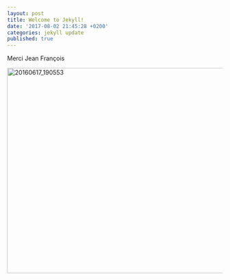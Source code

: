 ```yaml
---
layout: post
title: Welcome to Jekyll!
date: '2017-08-02 21:45:28 +0200'
categories: jekyll update
published: true
---
```

Merci Jean François

<a data-flickr-embed="true"  href="https://www.flickr.com/photos/jean-francois_labbe/35530053303/in/dateposted/" title="20160617_190553"><img src="https://farm5.staticflickr.com/4393/35530053303_dca2178265_z.jpg" width="640" height="480" alt="20160617_190553"></a><script async src="//embedr.flickr.com/assets/client-code.js" charset="utf-8"></script>
